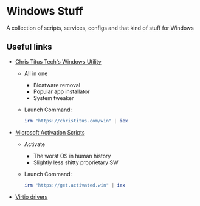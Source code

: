 # Windows Stuff
A collection of scripts, services, configs and that kind of stuff for Windows

## Useful links
* [Chris Titus Tech's Windows Utility](https://github.com/ChrisTitusTech/winutil)

    * All in one
        * Bloatware removal
        * Popular app installator
        * System tweaker
    
    * Launch Command:
        ```ps1
        irm "https://christitus.com/win" | iex
        ```
* [Microsoft Activation Scripts](https://github.com/massgravel/Microsoft-Activation-Scripts)
    
    * Activate
        * The worst OS in human history
        * Slightly less shitty proprietary SW

    * Launch Command:
        ```ps1
        irm "https://get.activated.win" | iex
        ```
* [Virtio drivers](https://github.com/virtio-win/virtio-win-pkg-scripts/blob/master/README.md)
